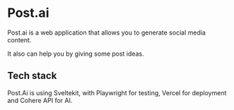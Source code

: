 # Post.ai

Post.ai is a web application that allows you to generate social media content.

It also can help you by giving some post ideas.

## Tech stack

Post.Ai is using Sveltekit, with Playwright for testing, Vercel for deployment and Cohere API for AI.
